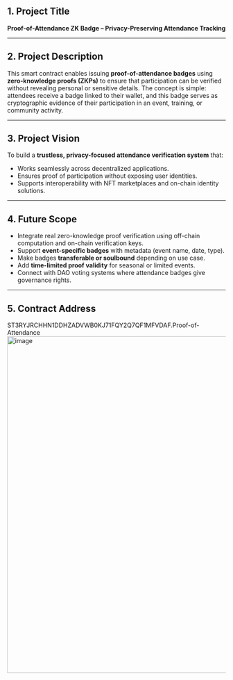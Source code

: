 ## 1. Project Title

**Proof-of-Attendance ZK Badge – Privacy-Preserving Attendance Tracking**

---

## 2. Project Description

This smart contract enables issuing **proof-of-attendance badges** using **zero-knowledge proofs (ZKPs)** to ensure that participation can be verified without revealing personal or sensitive details.
The concept is simple: attendees receive a badge linked to their wallet, and this badge serves as cryptographic evidence of their participation in an event, training, or community activity.

---

## 3. Project Vision

To build a **trustless, privacy-focused attendance verification system** that:

* Works seamlessly across decentralized applications.
* Ensures proof of participation without exposing user identities.
* Supports interoperability with NFT marketplaces and on-chain identity solutions.

---

## 4. Future Scope

* Integrate real zero-knowledge proof verification using off-chain computation and on-chain verification keys.
* Support **event-specific badges** with metadata (event name, date, type).
* Make badges **transferable or soulbound** depending on use case.
* Add **time-limited proof validity** for seasonal or limited events.
* Connect with DAO voting systems where attendance badges give governance rights.

---

## 5. Contract Address
ST3RYJRCHHN1DDHZADVWB0KJ71FQY2Q7QF1MFVDAF.Proof-of-Attendance
<img width="1812" height="776" alt="image" src="https://github.com/user-attachments/assets/8a857c5d-0f3a-40a3-8842-cf58bd133f49" />


